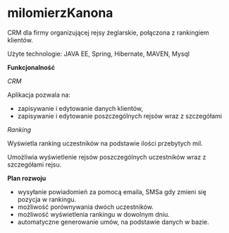 # milomierzKanona

CRM dla firmy organizującej rejsy żeglarskie, połączona z rankingiem klientów.

Użyte technologie:
JAVA EE, Spring, Hibernate, MAVEN, Mysql

**Funkcjonalność**

_CRM_

Aplikacja pozwala na: 
- zapisywanie i edytowanie danych klientów, 
- zapisywanie i edytowanie poszczególnych rejsów wraz z szczegółami

_Ranking_

Wyświetla ranking uczestników na podstawie ilości przebytych mil.

Umożliwia wyświetlenie rejsów poszczególnych uczestników wraz z szczegółami rejsu.

**Plan rozwoju**

- wysyłanie powiadomień za pomocą emaila, SMSa gdy zmieni się pozycja w rankingu.
- możliwość porównywania dwóch uczestników.
- możliwość wyświetlenia rankingu w dowolnym dniu.
- automatyczne generowanie umów, na podstawie danych w bazie.